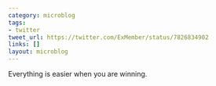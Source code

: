 ```yaml
---
category: microblog
tags:
- twitter
tweet_url: https://twitter.com/ExMember/status/7826834902
links: []
layout: microblog
---
```

Everything is easier when you are winning.
